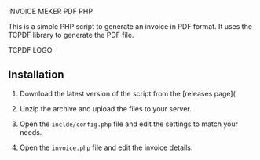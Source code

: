 INVOICE MEKER PDF PHP

This is a simple PHP script to generate an invoice in PDF format. It uses the TCPDF library to
generate the PDF file.

TCPDF LOGO

## Installation

1. Download the latest version of the script from the [releases page](

2. Unzip the archive and upload the files to your server.

3. Open the `inclde/config.php` file and edit the settings to match your needs.

4. Open the `invoice.php` file and edit the invoice details.

